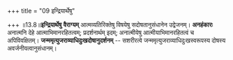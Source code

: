 +++
title = "09 इन्द्रियार्थेषु"

+++
॥13.8॥**इन्द्रियार्थेषु** **वैराग्यम्** आत्मव्यतिरिक्तेषु विषयेषु
सदोषतानुसंधानेन उद्वेजनम्। **अनहंकारः** अनात्मनि देहे
आत्माभिमानरहितत्वम्; प्रदर्शनार्थम् इदम्; अनात्मीयेषु
आत्मीयाभिमानरहितत्वं च अपिविवक्षितम्।
**जन्ममृत्युजराव्याधिदुःखदोषानुदर्शनम्** -- सशरीरत्वे
जन्ममृत्युजराव्याधिदुःखस्वरूपस्य दोषस्य अवर्जनीयत्वानुसंधानम्।
